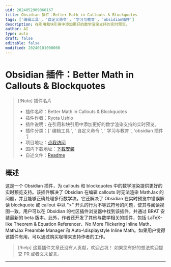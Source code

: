 ```yaml
---
uid: 2024052909060167
title: Obsidian 插件：Better Math in Callouts & Blockquotes
tags: ['编辑工具', '自定义命令', '学习与教育', 'obsidian插件']
description: 在引用和块引用中添加更好的数学渲染支持的实时预览。
author: AI
type: auto
draft: false
editable: false
modified: 20240101000000
---
```


# Obsidian 插件：Better Math in Callouts & Blockquotes

> [!Note] 插件名片
> - 插件名称：Better Math in Callouts & Blockquotes
> - 插件作者：Ryota Ushio
> - 插件说明：在引用和块引用中添加更好的数学渲染支持的实时预览。
> - 插件分类：[' 编辑工具 ', ' 自定义命令 ', ' 学习与教育 ', 'obsidian 插件 ']
> - 项目地址：[点我访问](https://github.com/RyotaUshio/obsidian-math-in-callout)
> - 国内下载地址：[下载安装](https://pkmer.cn/products/plugin/pluginMarket/?math-in-callout)
> - 自述文件：[Readme](https://ghproxy.net/https://raw.githubusercontent.com/RyotaUshio/obsidian-math-in-callout/master/README.md)

## 概述

这是一个 Obsidian 插件，为 callouts 和 blockquotes 中的数学渲染提供更好的实时预览支持。该插件解决了 Obsidian 在编辑 callouts 时无法渲染 MathJax 的问题，并且能够正确处理多行数学块。它还解决了 Obsidian 在实时预览中错误解读 blockquote 或 callout 中以 ">" 开头的行为不等式符号的问题，使其与阅读视图一致。用户可以在 Obsidian 的社区插件浏览器中找到该插件，并通过 BRAT 安装最新的 beta 版本。此外，作者还开发了其他与数学相关的插件，包括 LaTeX-like Theorem & Equation Referencer、No More Flickering Inline Math、MathJax Preamble Manager 和 Auto-\\displaystyle Inline Math。如果用户觉得该插件有用，可以通过购买咖啡来支持作者的工作。

> [!help]
> 这篇插件文章还没有人贡献，欢迎占坑！
> 如果您有好的想法欢迎提交 PR 或者文末留言。

---



